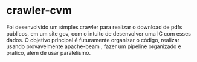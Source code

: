 # crawler-cvm
Foi desenvolvido um simples crawler para realizar o download de pdfs publicos, em um site gov, com o intuito de desenvolver uma IC com esses dados.
O objetivo principal é futuramente organizar o código, realizar usando provavelmente apache-beam , fazer um pipeline organizado e pratico, alem de usar paralelismo.
